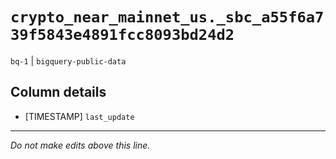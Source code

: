 # `crypto_near_mainnet_us._sbc_a55f6a739f5843e4891fcc8093bd24d2`
`bq-1` | `bigquery-public-data`

## Column details
* [TIMESTAMP] `last_update`

-------------------------------------------------------------------------------
*Do not make edits above this line.*
